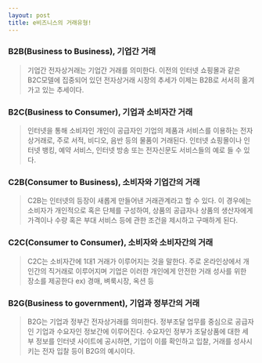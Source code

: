 ```yaml
---
layout: post
title: e비즈니스의 거래유형!
---
```

### <strong class="highlight-yellow">B2B(Business to Business), 기업간 거래</strong>
> 기업간 전자상거래는 기업간 거래를 의미한다. 이전의 인터넷 쇼핑몰과 같은 B2C모델에 집중되어 있던 전자상거래 시장의 추세가 이제는 B2B로 서서히 옮겨가고 있는 추세이다. 

### <strong class="highlight-yellow">B2C(Business to Consumer), 기업과 소비자간 거래</strong>
> 인터넷을 통해 소비자인 개인이 공급자인 기업의 제품과 서비스를 이용하는 전자상거래로, 주로 서적, 비디오, 음반 등의 물품이 거래된다. 인터넷 쇼핑몰이나 인터넷 뱅킹, 예약 서비스, 인터넷 방송 또는 전자신문도 서비스들의 예로 들 수 있다. 

### <strong class="highlight-yellow">C2B(Consumer to Business), 소비자와 기업간의 거래</strong>
> C2B는 인터넷의 등장이 새롭게 만들어낸 거래관계라고 할 수 있다. 이 경우에는 소비자가 개인적으로 혹은 단체를 구성하여, 상품의 공급자나 상품의 생산자에게 가격이나 수량 혹은 부대 서비스 등에 관한 조건을 제시하고 구매하게 된다. 

### <strong class="highlight-yellow">C2C(Consumer to Consumer), 소비자와 소비자간의 거래</strong>
> C2C는 소비자간에 1대1 거래가 이루어지는 것을 말한다. 주로 온라인상에서 개인간의 직거래로 이루어지며 기업은 이러한 개인에게 안전한 거래 성사를 위한 장소를 제공한다 ex) 경매, 벼룩시장, 옥션 등

### <strong class="highlight-yellow">B2G(Business to government), 기업과 정부간의 거래</strong>
> B2G는 기업과 정부간 전자상거래를 의미한다. 정부조달 업무를 중심으로 공급자인 기업과 수요자인 정보간에 이루어진다. 수요자인 정부가 조달상품에 대한 세부 정보를 인터넷 사이트에 공시하면, 기업이 이를 확인하고 입찰, 거래를 성사시키는 전자 입찰 등이 B2G의 예시이다. 
